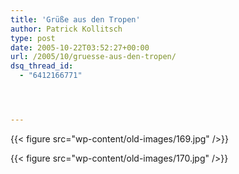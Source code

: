 ```yaml
---
title: 'Grüße aus den Tropen'
author: Patrick Kollitsch
type: post
date: 2005-10-22T03:52:27+00:00
url: /2005/10/gruesse-aus-den-tropen/
dsq_thread_id:
  - "6412166771"




---
```

{{< figure src="wp-content/old-images/169.jpg" />}}

{{< figure src="wp-content/old-images/170.jpg" />}}
